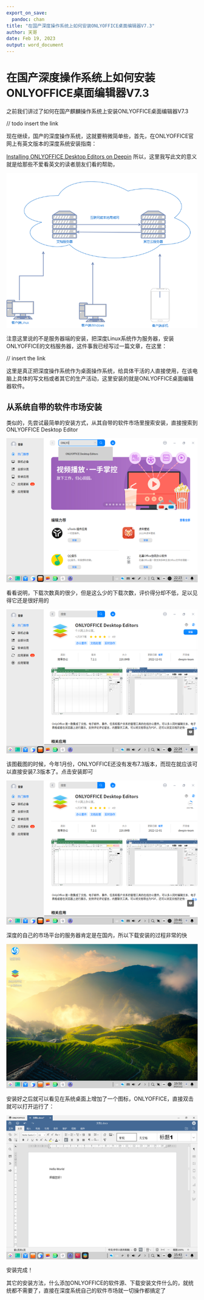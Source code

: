 ```yaml
---
export_on_save:
  pandoc: chan
title: "在国产深度操作系统上如何安装ONLYOFFICE桌面编辑器V7.3"
author: 天哥
date: Feb 19, 2023
output: word_document
---
```


# 在国产深度操作系统上如何安装ONLYOFFICE桌面编辑器V7.3

之前我们讲过了如何在国产麒麟操作系统上安装ONLYOFFICE桌面编辑器V7.3

// todo insert the link

现在继续，国产的深度操作系统，这就要稍微简单些，首先，在ONLYOFFICE官网上有英文版本的深度系统安装指南：

[Installing ONLYOFFICE Desktop Editors on Deepin](https://helpcenter.onlyoffice.com/installation/desktop-install-deepin.aspx)
所以，这里我写此文的意义就是给那些不爱看英文的读者朋友们看的帮助，

![](ServerAndClient.drawio.png)

注意这里说的不是服务器端的安装，把深度Linux系统作为服务器，安装ONLYOFFICE的文档服务器，这件事我已经写过一篇文章，在这里：

// insert the link

这里是真正把深度操作系统作为桌面操作系统，给具体干活的人直接使用，在该电脑上具体的写文档或者其它的生产活动，这里安装的就是ONLYOFFICE桌面编辑器软件。

## 从系统自带的软件市场安装

类似的，先尝试最简单的安装方式，从其自带的软件市场里搜索安装，直接搜索到ONLYOFFICE Desktop Editor

![](VirtualBox_DesktopClientPC_11_01_2023_22_23_44.png)

看看说明，下载次数真的很少，但是这么少的下载次数，评价得分却不低，足以见得它还是很好用的

![](VirtualBox_DesktopClientPC_11_01_2023_22_24_09.png)

该图截图的时候，今年1月份，ONLYOFFICE还没有发布7.3版本，而现在就应该可以直接安装7.3版本了。点击安装即可

![](VirtualBox_DesktopClientPC_12_01_2023_19_46_51.png)

深度的自己的市场平台的服务器肯定是在国内，所以下载安装的过程非常的快

![](VirtualBox_DesktopClientPC_12_01_2023_19_50_49.png)

安装好之后就可以看见在系统桌面上增加了一个图标，ONLYOFFICE，直接双击就可以打开运行了：

![](VirtualBox_DesktopClientPC_17_02_2023_15_43_38.png)

安装完成！

其它的安装方法，什么添加ONLYOFFICE的软件源、下载安装文件什么的，就统统都不需要了，直接在深度系统自己的软件市场就一切操作都搞定了

